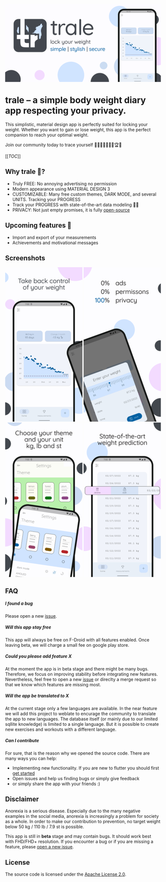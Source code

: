 <div align="center">
    <img src="fastlane/metadata/android/en-US/images/featureGraphic.png" />
</div>

# trale – a simple body weight diary app respecting your privacy.

This simplistic, material design app is perfectly suited for locking your
weight. Whether you want to gain or lose weight, this app is the perfect
companion to reach your optimal weight.

Join our community today to trace yourself 🐺🤸‍♀️🏋‍♀️🧘‍♂️🏆🥇

[[_TOC_]]

## Why trale 🐺?
- Truly FREE: No annoying advertising no permission
- Modern appearance using MATERIAL DESIGN 3
- CUSTOMIZABLE: Many free custom themes, DARK MODE, and several UNITS. Tracking your PROGRESS
- Track your PROGRESS with state-of-the-art data modeling 🧑‍💻
- PRIVACY: Not just empty promises, it is fully <a href="https://gitlab.com/mobilemovement/trale">open-source</a>

## Upcoming features 🚀
- Import and export of your measurements
- Achievements and motivational messages

## Screenshots
<div align="center">
    <img width="250" src="fastlane/metadata/android/en-US/images/phoneScreenshots/1.jpg" />
    <img width="250" src="fastlane/metadata/android/en-US/images/phoneScreenshots/2.jpg" />
    <img width="250" src="fastlane/metadata/android/en-US/images/phoneScreenshots/3.jpg" />
    <img width="250" src="fastlane/metadata/android/en-US/images/phoneScreenshots/4.jpg" />
</div>

## FAQ
##### I found a bug
Please open a new <a href="https://gitlab.com/mobilemovement/trale/-/issues">issue</a>.

##### Will this app stay free
This app will always be free on F-Droid with all features enabled. Once leaving beta, we will charge a small fee on google play store.

##### Could you please add feature X
At the moment the app is in beta stage and there might be many bugs. Therefore, we focus on improving stability before integrating new features. Nevertheless, feel free to open a new <a href="https://gitlab.com/mobilemovement/trale/-/issues">issue</a> or direclty a merge request so that we know which features are missing most.

##### Will the app be translated to X
At the current stage only a few languages are available. In the near feature we will add this project to weblate to encurage the community to translate the app to new languages.
The database itself (or mainly due to our limited sqllite knowledge) is limited to a single language. But it is possible to create new exercises and workouts with a different language.

##### Can I contribute
For sure, that is the reason why we opened the source code. There are many ways you can help:
- Implementing new functionality. If you are new to flutter you should first [get started](https://flutter.dev/docs/get-started/install)
- Open issues and help us finding bugs or simply give feedback
- or simply share the app with your friends :)


## Disclaimer
Anorexia is a serious disease. Especially due to the many negative examples in
the social media, anorexia is increasingly a problem for society as a whole. In
order to make our contribution to prevention, no target weight below 50 kg /
110 lb / 7.9 st is possible.

This app is still in <b>beta</b> stage and may contain bugs. It should work
best with FHD/FHD+ resolution. If you encounter a bug or if you are missing a
feature, please <a href="https://gitlab.com/mobilemovement/trale/-/issues">open a new issue</a>.

## License
The source code is licensed under the [Apache License 2.0](http://choosealicense.com/licenses/apache-2.0/).

